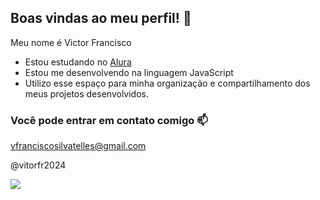## Boas vindas ao meu perfil! 💙

Meu nome é Victor Francisco

- Estou estudando no [Alura](https://www.alura.com.br)
- Estou me desenvolvendo na linguagem JavaScript
- Utilizo esse espaço para minha organização e compartilhamento dos meus projetos desenvolvidos.

### Você pode entrar em contato comigo 📫

vfranciscosilvatelles@gmail.com

@vitorfr2024

![](https://media1.tenor.com/m/javyGne542AAAAAd/arthur-rdr.gif)
